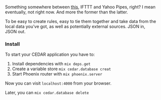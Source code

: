 Something somewhere between [this](http://xkcd.com/518/), IFTTT and Yahoo Pipes, right? I mean eventually, not right now. And more the former than the latter.


To be easy to create rules, easy to tie them together and take data from the local data you’ve got, as well as potentially external sources. JSON in, JSON out.

### Install

To start your CEDAR application you have to:

1. Install dependencies with `mix deps.get`
2. Create a variable store `mix cedar.database creat`
3. Start Phoenix router with `mix phoenix.server`

Now you can visit `localhost:4000` from your browser.

Later, you can `mix cedar.database delete`